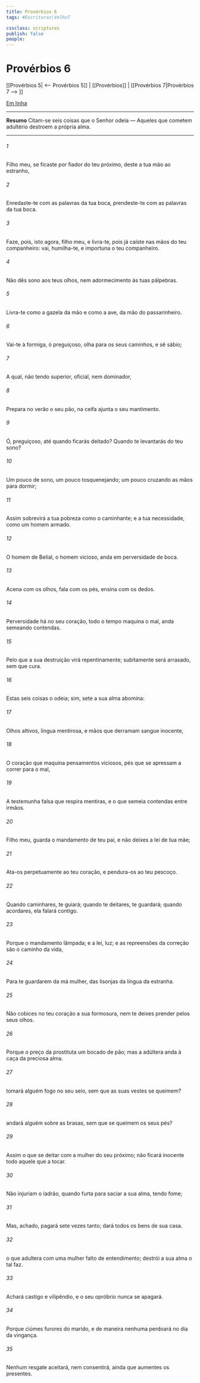 ```yaml
---
title: Provérbios 6
tags: #Escrituras\VelhoT

cssclass: scriptures
publish: false
people:
---
```


# Provérbios 6
[[Provérbios 5| <-- Provérbios 5]] | [[Provérbios]] | [[Provérbios 7|Provérbios 7 --> ]]

[Em linha](https://churchofjesuschrist.org/study/scriptures/ot/prov/6?lang=por)

---
__Resumo__
Citam-se seis coisas que o Senhor odeia — Aqueles que cometem adultério destroem a própria alma.

---
###### 1 
Filho meu, se ficaste por fiador do teu próximo,  deste a tua mão ao estranho,

###### 2 
Enredaste-te com as palavras da tua boca, prendeste-te com as palavras da tua boca.

###### 3 
Faze, pois, isto agora, filho meu, e livra-te, pois já caíste nas mãos do teu companheiro: vai, humilha-te, e importuna o teu companheiro.

###### 4 
Não dês sono aos teus olhos, nem adormecimento às tuas pálpebras.

###### 5 
Livra-te como a gazela da mão  e como a ave, da mão do passarinheiro.

###### 6 
Vai-te à formiga, ó preguiçoso, olha para os seus caminhos, e sê sábio;

###### 7 
A qual, não tendo superior,  oficial, nem dominador,

###### 8 
Prepara no verão o seu pão, na ceifa ajunta o seu mantimento.

###### 9 
Ó, preguiçoso, até quando ficarás deitado? Quando te levantarás do teu sono?

###### 10 
Um pouco de sono, um pouco tosquenejando; um pouco cruzando as mãos para dormir;

###### 11 
Assim  sobrevirá a tua pobreza como o caminhante; e a tua necessidade, como um homem armado.

###### 12 
O homem de Belial, o homem vicioso, anda em perversidade de boca.

###### 13 
Acena com os olhos, fala com os pés, ensina com os dedos.

###### 14 
Perversidade há no seu coração, todo o tempo maquina o mal, anda semeando contendas.

###### 15 
Pelo que a sua destruição virá repentinamente; subitamente será arrasado, sem que  cura.

###### 16 
Estas seis coisas o  odeia; sim, sete a sua alma abomina:

###### 17 
Olhos altivos, língua mentirosa, e mãos que derramam sangue inocente,

###### 18 
O coração que maquina pensamentos viciosos, pés que se apressam a correr para o mal,

###### 19 
A testemunha falsa que respira mentiras, e o que semeia contendas entre irmãos.

###### 20 
Filho meu, guarda o mandamento de teu pai, e não deixes a lei de tua mãe;

###### 21 
Ata-os perpetuamente ao teu coração, e pendura-os ao teu pescoço.

###### 22 
Quando caminhares, te guiará; quando te deitares, te guardará; quando acordares, ela falará contigo.

###### 23 
Porque o mandamento  lâmpada; e a lei,  luz; e as repreensões da correção são o caminho da vida,

###### 24 
Para te guardarem da má mulher,  das lisonjas da língua da estranha.

###### 25 
Não cobices no teu coração a sua formosura, nem te deixes prender pelos seus olhos.

###### 26 
Porque o preço da prostituta  um bocado de pão; mas a adúltera anda à caça da preciosa alma.

###### 27 
 tomará alguém fogo no seu seio, sem que as suas vestes se queimem?

###### 28 
 andará alguém sobre as brasas, sem que se queimem os seus pés?

###### 29 
Assim  o que se deitar com a mulher do seu próximo; não ficará inocente todo aquele que a tocar.

###### 30 
Não injuriam o ladrão, quando furta para saciar a sua alma, tendo fome;

###### 31 
Mas,  achado, pagará sete vezes tanto; dará todos os bens de sua casa.

###### 32 
 o que adultera com uma mulher  falto de entendimento; destrói a sua alma o  tal faz.

###### 33 
Achará castigo e vilipêndio, e o seu opróbrio nunca se apagará.

###### 34 
Porque ciúmes  furores do marido, e de maneira nenhuma perdoará no dia da vingança.

###### 35 
Nenhum resgate aceitará, nem consentirá, ainda que aumentes os presentes.

